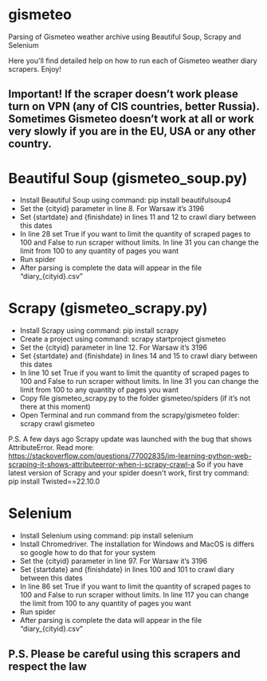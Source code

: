 # gismeteo
Parsing of Gismeteo weather archive using Beautiful Soup, Scrapy and Selenium

Here you'll find detailed help on how to run each of Gismeteo weather diary scrapers. Enjoy!

## Important! If the scraper doesn’t work please turn on VPN (any of CIS countries, better Russia). Sometimes Gismeteo doesn’t work at all or work very slowly if     you are in the EU, USA or any other country.

# Beautiful Soup (gismeteo_soup.py)

- Install Beautiful Soup using command: pip install beautifulsoup4
- Set the {cityid} parameter in line 8. For Warsaw it’s 3196
- Set {startdate} and {finishdate} in lines 11 and 12 to crawl diary between this dates
- In line 28 set True if you want to limit the quantity of scraped pages to 100 and False to run scraper without limits. In line 31 you can change the limit from     100 to any quantity of pages you want
- Run spider
- After parsing is complete the data will appear in the file “diary_{cityid}.csv”

# Scrapy (gismeteo_scrapy.py)

- Install Scrapy using command: pip install scrapy
- Create a project using command: scrapy startproject gismeteo
- Set the {cityid} parameter in line 12. For Warsaw it’s 3196
- Set {startdate} and {finishdate} in lines 14 and 15 to crawl diary between this dates
- In line 10 set True if you want to limit the quantity of scraped pages to 100 and False to run scraper without limits. In line 31 you can change the limit from     100 to any quantity of pages you want
- Copy file gismeteo_scrapy.py to the folder gismeteo/spiders (if it’s not there at this moment)
- Open Terminal and run command from the scrapy/gismeteo folder:
  scrapy crawl gismeteo

P.S. A few days ago Scrapy update was launched with the bug that shows AttributeError. Read more: https://stackoverflow.com/questions/77002835/im-learning-python-web-scraping-it-shows-attributeerror-when-i-scrapy-crawl-a
So if you have latest version of Scrapy and your spider doesn't work, first try command: pip install Twisted==22.10.0


# Selenium 

- Install Selenium using command: pip install selenium
- Install Chromedriver. The installation for Windows and MacOS is differs so google how to do that for your system
- Set the {cityid} parameter in line 97. For Warsaw it’s 3196
- Set {startdate} and {finishdate} in lines 100 and 101 to crawl diary between this dates
- In line 86 set True if you want to limit the quantity of scraped pages to 100 and False to run scraper without limits. In line 117 you can change the limit from    100 to any quantity of pages you want
- Run spider
- After parsing is complete the data will appear in the file “diary_{cityid}.csv”

## P.S. Please be careful using this scrapers and respect the law

